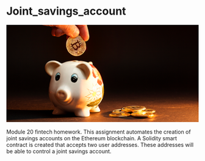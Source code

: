# Joint_savings_account
![](/Images/20-5-challenge-image.png)

Module 20 fintech homework.  This assignment automates the creation of joint savings accounts on the Ethereum blockchain. A Solidity smart contract is created that accepts two user addresses. These addresses will be able to control a joint savings account.





